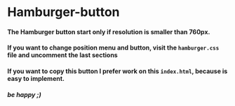 # Hamburger-button

#### The Hamburger button start only if resolution is smaller than 760px.
#### If you want to change position menu and button, visit the `hamburger.css` file and uncomment the last sections
#### If you want to copy this button I prefer work on this `index.html`, because is easy to implement.

##### be happy ;) 
